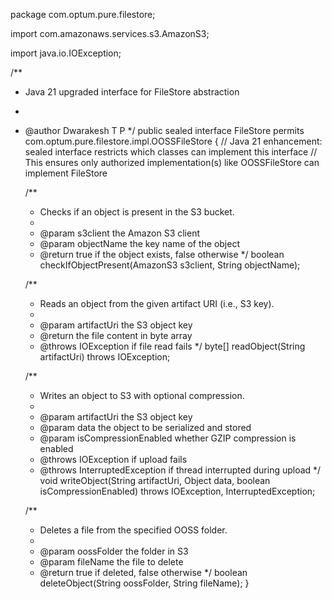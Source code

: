 package com.optum.pure.filestore;

import com.amazonaws.services.s3.AmazonS3;

import java.io.IOException;

/**
 * Java 21 upgraded interface for FileStore abstraction
 *
 * @author Dwarakesh T P
 */
public sealed interface FileStore permits com.optum.pure.filestore.impl.OOSSFileStore {
    // Java 21 enhancement: sealed interface restricts which classes can implement this interface
    // This ensures only authorized implementation(s) like OOSSFileStore can implement FileStore

    /**
     * Checks if an object is present in the S3 bucket.
     *
     * @param s3client    the Amazon S3 client
     * @param objectName  the key name of the object
     * @return true if the object exists, false otherwise
     */
    boolean checkIfObjectPresent(AmazonS3 s3client, String objectName);

    /**
     * Reads an object from the given artifact URI (i.e., S3 key).
     *
     * @param artifactUri the S3 object key
     * @return the file content in byte array
     * @throws IOException if file read fails
     */
    byte[] readObject(String artifactUri) throws IOException;

    /**
     * Writes an object to S3 with optional compression.
     *
     * @param artifactUri          the S3 object key
     * @param data                 the object to be serialized and stored
     * @param isCompressionEnabled whether GZIP compression is enabled
     * @throws IOException          if upload fails
     * @throws InterruptedException if thread interrupted during upload
     */
    void writeObject(String artifactUri, Object data, boolean isCompressionEnabled)
            throws IOException, InterruptedException;

    /**
     * Deletes a file from the specified OOSS folder.
     *
     * @param oossFolder the folder in S3
     * @param fileName   the file to delete
     * @return true if deleted, false otherwise
     */
    boolean deleteObject(String oossFolder, String fileName);
}

